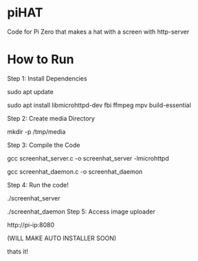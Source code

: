 # piHAT
Code for Pi Zero that makes a hat with a screen with http-server
# How to Run
Step 1: Install Dependencies  

sudo apt update  

sudo apt install libmicrohttpd-dev fbi ffmpeg mpv build-essential  

Step 2: Create media Directory  

mkdir -p /tmp/media  

Step 3: Compile the Code  

gcc screenhat_server.c -o screenhat_server -lmicrohttpd  

gcc screenhat_daemon.c -o screenhat_daemon  

Step 4: Run the code!  

./screenhat_server  

./screenhat_daemon
Step 5: Access image uploader  

http://pi-ip:8080  

(WILL MAKE AUTO INSTALLER SOON)  

thats it!
